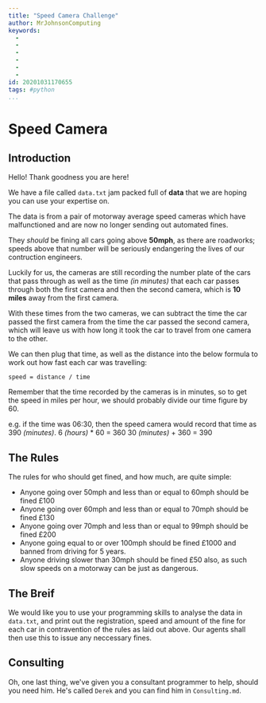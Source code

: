 ```yaml
---
title: "Speed Camera Challenge"
author: MrJohnsonComputing
keywords:
  - 
  - 
  - 
  - 
  - 
  - 
id: 20201031170655
tags: #python
...
```

# Speed Camera
## Introduction
Hello! Thank goodness you are here!

We have a file called `data.txt` jam packed full of **data** that we are hoping you can use your expertise on.

The data is from a pair of motorway average speed cameras which have malfunctioned and are now no longer sending out automated fines. 

They *should* be fining all cars going above **50mph**, as there are roadworks; speeds above that number will be seriously endangering the lives of our contruction engineers. 

Luckily for us, the cameras are still recording the number plate of the cars that pass through as well as the time *(in minutes)* that each car passes through both the first camera and then the second camera, which is **10 miles** away from the first camera. 

With these times from the two cameras, we can subtract the time the car passed the first camera from the time the car passed the second camera, which will leave us with how long it took the car to travel from one camera to the other. 

We can then plug that time, as well as the distance into the below formula to work out how fast each car was travelling:
```
speed = distance / time
```
Remember that the time recorded by the cameras is in minutes, so to get the speed in miles per hour, we should probably divide our time figure by 60.

e.g. if the time was 06:30, then the speed camera would record that time as 390 *(minutes)*. 
6 *(hours)* \* 60 = 360
30 *(minutes)* + 360 = 390

## The Rules
The rules for who should get fined, and how much, are quite simple:
- Anyone going over 50mph and less than or equal to 60mph should be fined £100
- Anyone going over 60mph and less than or equal to 70mph should be fined £130
- Anyone going over 70mph and less than or equal to 99mph should be fined £200
- Anyone going equal to or over 100mph should be fined £1000 and banned from driving for 5 years. 
- Anyone driving slower than 30mph should be fined £50 also, as such slow speeds on a motorway can be just as dangerous.

## The Breif
We would like you to use your programming skills to analyse the data in `data.txt`, and print out the registration, speed and amount of the fine for each car in contravention of the rules as laid out above.  Our agents shall then use this to issue any neccessary fines.

## Consulting
Oh, one last thing, we've given you a consultant programmer to help, should you need him. He's called `Derek` and you can find him in `Consulting.md`.
